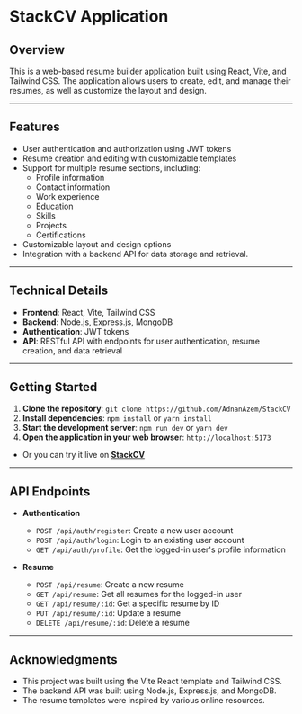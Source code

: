 # StackCV Application

## Overview
This is a web-based resume builder application built using React, Vite, and Tailwind CSS. The application allows users to create, edit, and manage their resumes, as well as customize the layout and design.

---

## Features

- User authentication and authorization using JWT tokens
- Resume creation and editing with customizable templates
- Support for multiple resume sections,         including:
  - Profile information
  - Contact information
  - Work experience
  - Education
  - Skills
  - Projects
  - Certifications
- Customizable layout and design options
- Integration with a backend API for data storage and retrieval.

---

## Technical Details

- **Frontend**: React, Vite, Tailwind CSS
- **Backend**: Node.js, Express.js, MongoDB
- **Authentication**: JWT tokens
- **API**: RESTful API with endpoints for user authentication, resume creation, and data retrieval

---

## Getting Started

1. **Clone the repository**: `git clone https://github.com/AdnanAzem/StackCV`
2. **Install dependencies**: `npm install` or `yarn install`
3. **Start the development server**: `npm run dev` or `yarn dev`
4. **Open the application in your web browse**r: `http://localhost:5173`

- Or you can try it live on **[StackCV](https://stackcv-frontend.onrender.com)**

---

## API Endpoints

- **Authentication**
  - `POST /api/auth/register`: Create a new user account
  - `POST /api/auth/login`: Login to an existing user account
  - `GET /api/auth/profile`: Get the logged-in user's profile information

- **Resume**
  - `POST /api/resume`: Create a new resume
  - `GET /api/resume`: Get all resumes for the logged-in user
  - `GET /api/resume/:id`: Get a specific resume by ID
  - `PUT /api/resume/:id`: Update a resume
  - `DELETE /api/resume/:id`: Delete a resume

---

## Acknowledgments

- This project was built using the Vite React template and Tailwind CSS.
- The backend API was built using Node.js, Express.js, and MongoDB.
- The resume templates were inspired by various online resources.